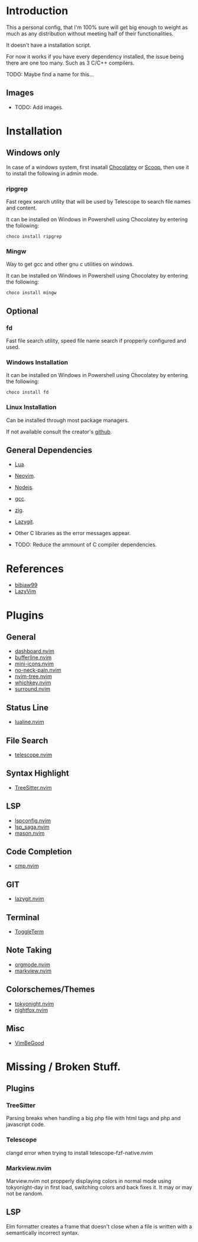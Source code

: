 # Introduction

This a personal config, that I'm 100% sure will get big enough to weight as much as any distribution without meeting half of their functionalities.

It doesn't have a installation script.

For now it works if you have every dependency installed, the issue being there are one too many. Such as 3 C/C++ compilers.

TODO: Maybe find a name for this...

## Images

+ TODO: Add images.


# Installation

## Windows only

In case of a windows system, first insatall [Chocolatey](https://chocolatey.org/install) or [Scoop](https://scoop.sh/), then use it to install the following in admin mode.

### ripgrep

Fast regex search utility that will be used by Telescope to search file names and content.

It can be installed on Windows in Powershell using Chocolatey by entering the following:

`choco install ripgrep`

### Mingw

Way to get gcc and other gnu c utilities on windows.

It can be installed on Windows in Powershell using Chocolatey by entering the following:

`choco install mingw`

## Optional

### fd

Fast file search utility, speed file name search if propperly configured and used.

### Windows Installation

It can be installed on Windows in Powershell using Chocolatey by entering the following:

`choco install fd`

### Linux Installation

Can be installed through most package managers.

If not available consult the creator's [github](https://github.com/sharkdp/fd).

## General Dependencies

+ [Lua](https://www.lua.org/download.html).
+ [Neovim](https://github.com/neovim/neovim/blob/master/INSTALL.md).
+ [Nodejs](https://nodejs.org/en).
+ [gcc](https://gcc.gnu.org/install/).
+ [zig](https://ziglang.org/).
+ [Lazygit](https://github.com/jesseduffield/lazygit).
+ Other C libraries as the error messages appear.

+ TODO: Reduce the ammount of C compiler dependencies.

# References

+ [bibjaw99](https://github.com/bibjaw99/workstation/tree/master/.config/nvim)
+ [LazyVim](https://github.com/LazyVim/LazyVim/tree/main)


# Plugins

## General

+ [dashboard.nvim](https://github.com/nvimdev/dashboard-nvim)
+ [bufferline.nvim](https://github.com/LazyVim/LazyVim/blob/main/lua/lazyvim/plugins/ui.lua)
+ [mini-icons.nvim](https://github.com/echasnovski/mini.icons)
+ [no-neck-pain.nvim](https://github.com/shortcuts/no-neck-pain.nvim)
+ [nvim-tree.nvim](https://github.com/nvim-tree/nvim-tree.lua)
+ [whichkey.nvim](https://github.com/folke/which-key.nvim)
+ [surround.nvim](https://github.com/kylechui/nvim-surround)

## Status Line

+ [lualine.nvim](https://github.com/nvim-lualine/lualine.nvim)

## File Search

+ [telescope.nvim](https://github.com/nvim-telescope/telescope.nvim)

##  Syntax Highlight

+ [TreeSitter.nvim](https://github.com/nvim-treesitter/nvim-treesitter)

## LSP

+ [lspconfig.nvim](https://github.com/neovim/nvim-lspconfig)
+ [lsp_saga.nvim](https://github.com/nvimdev/lspsaga.nvim)
+ [mason.nvim](https://github.com/williamboman/mason.nvim)

## Code Completion

+ [cmp.nvim](https://github.com/hrsh7th/nvim-cmp)

## GIT

+ [lazygit.nvim](https://github.com/kdheepak/lazygit.nvim)

## Terminal

+ [ToggleTerm](https://github.com/akinsho/toggleterm.nvim)

## Note Taking

+ [orgmode.nvim](https://github.com/nvim-orgmode/orgmode)
+ [markview.nvim](https://github.com/OXY2DEV/markview.nvim)

## Colorschemes/Themes

+ [tokyonight.nvim](https://github.com/folke/tokyonight.nvim)
+ [nightfox.nvim](https://github.com/EdenEast/nightfox.nvim)

## Misc

+ [VimBeGood](https://github.com/ThePrimeagen/vim-be-good)


# Missing / Broken Stuff.

## Plugins 

### TreeSitter

Parsing breaks when handling a big php file with html tags and php and javascript code.

### Telescope

clangd error when trying to install telescope-fzf-native.nvim

### Markview.nvim

Marview.nvim not propperly displaying colors in normal mode using tokyonight-day in first load, switching colors and back fixes it. It may or may not be random.

## LSP

Elm formatter creates a frame that doesn't close when a file is written with a semantically incorrect syntax.
